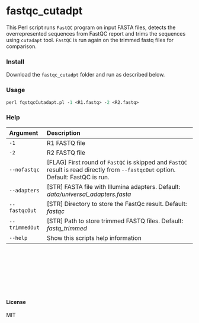 # fastqc_cutadpt

This Perl script runs `FastQC` program on input FASTA files, detects the overrepresented sequences from FastQC report and trims the sequences using `cutadapt` tool. `FastQC` is run again on the trimmed fastq files for comparison.


### Install

Download the `fastqc_cutadpt` folder and run as described below.

### Usage
```Perl
perl fqstqcCutadapt.pl -1 <R1.fastq> -2 <R2.fastq>
```

### Help

| Argument | Description |
| :------------- | :-------------------- |
| `-1` | R1 FASTQ file |
| `-2` | R2 FASTQ file |
| `--nofastqc` | [FLAG] First round of `FastQC` is skipped and `FastQC` result is read directly from `--fastqcOut` option. Default: FastQC is run. |
| `--adapters` | [STR] FASTA file with Illumina adapters. Default: *data/universal_adapters.fasta* |
| `--fastqcOut` | [STR] Directory to store the FastQc result. Default: *fastqc* |
| `--trimmedOut` | [STR] Path to store trimmed FASTQ files. Default: *fastq_trimmed* |
| `--help` | Show this scripts help information |


<br><br><br><br>
---

#### License
MIT
